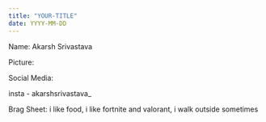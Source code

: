 ```yaml
---
title: "YOUR-TITLE"
date: YYYY-MM-DD
---
```


Name: Akarsh Srivastava

Picture:

Social Media:

insta - akarshsrivastava_

Brag Sheet: i like food, i like fortnite and valorant, i walk outside sometimes
